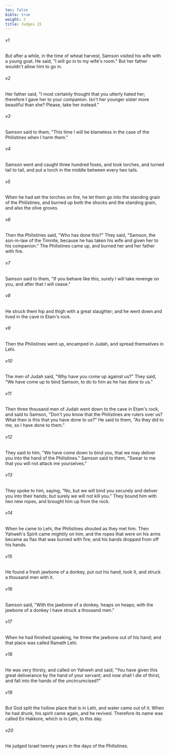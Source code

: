```yaml
---
toc: false
bible: true
weight: 2
title: Judges 15
---
```




###### v1 
But after a while, in the time of wheat harvest, Samson visited his wife with a young goat. He said, "I will go in to my wife's room." But her father wouldn't allow him to go in. 

###### v2 
Her father said, "I most certainly thought that you utterly hated her; therefore I gave her to your companion. Isn't her younger sister more beautiful than she? Please, take her instead." 

###### v3 
Samson said to them, "This time I will be blameless in the case of the Philistines when I harm them." 

###### v4 
Samson went and caught three hundred foxes, and took torches, and turned tail to tail, and put a torch in the middle between every two tails. 

###### v5 
When he had set the torches on fire, he let them go into the standing grain of the Philistines, and burned up both the shocks and the standing grain, and also the olive groves. 

###### v6 
Then the Philistines said, "Who has done this?" They said, "Samson, the son-in-law of the Timnite, because he has taken his wife and given her to his companion." The Philistines came up, and burned her and her father with fire. 

###### v7 
Samson said to them, "If you behave like this, surely I will take revenge on you, and after that I will cease." 

###### v8 
He struck them hip and thigh with a great slaughter; and he went down and lived in the cave in Etam's rock. 

###### v9 
Then the Philistines went up, encamped in Judah, and spread themselves in Lehi. 

###### v10 
The men of Judah said, "Why have you come up against us?" They said, "We have come up to bind Samson, to do to him as he has done to us." 

###### v11 
Then three thousand men of Judah went down to the cave in Etam's rock, and said to Samson, "Don't you know that the Philistines are rulers over us? What then is this that you have done to us?" He said to them, "As they did to me, so I have done to them." 

###### v12 
They said to him, "We have come down to bind you, that we may deliver you into the hand of the Philistines." Samson said to them, "Swear to me that you will not attack me yourselves." 

###### v13 
They spoke to him, saying, "No, but we will bind you securely and deliver you into their hands; but surely we will not kill you." They bound him with two new ropes, and brought him up from the rock. 

###### v14 
When he came to Lehi, the Philistines shouted as they met him. Then Yahweh's Spirit came mightily on him, and the ropes that were on his arms became as flax that was burned with fire; and his bands dropped from off his hands. 

###### v15 
He found a fresh jawbone of a donkey, put out his hand, took it, and struck a thousand men with it. 

###### v16 
Samson said, "With the jawbone of a donkey, heaps on heaps; with the jawbone of a donkey I have struck a thousand men." 

###### v17 
When he had finished speaking, he threw the jawbone out of his hand; and that place was called Ramath Lehi. 

###### v18 
He was very thirsty, and called on Yahweh and said, "You have given this great deliverance by the hand of your servant; and now shall I die of thirst, and fall into the hands of the uncircumcised?" 

###### v19 
But God split the hollow place that is in Lehi, and water came out of it. When he had drunk, his spirit came again, and he revived. Therefore its name was called En Hakkore, which is in Lehi, to this day. 

###### v20 
He judged Israel twenty years in the days of the Philistines.

